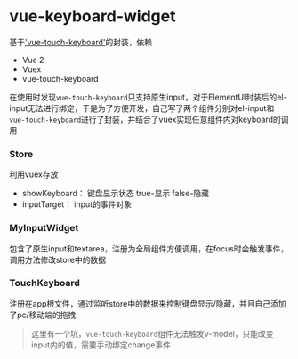 # vue-keyboard-widget

基于['vue-touch-keyboard'](https://github.com/icebob/vue-touch-keyboard)的封装，依赖
- Vue 2
- Vuex
- vue-touch-keyboard

在使用时发现`vue-touch-keyboard`只支持原生input，对于ElementUI封装后的el-input无法进行绑定，于是为了方便开发，自己写了两个组件分别对el-input和`vue-touch-keyboard`进行了封装，并结合了vuex实现任意组件内对keyboard的调用

### Store
利用vuex存放
- showKeyboard： 键盘显示状态 true-显示 false-隐藏
- inputTarget： input的事件对象

### MyInputWidget
包含了原生input和textarea，注册为全局组件方便调用，在focus时会触发事件，调用方法修改store中的数据

### TouchKeyboard
注册在app根文件，通过监听store中的数据来控制键盘显示/隐藏，并且自己添加了pc/移动端的拖拽
> 这里有一个坑，`vue-touch-keyboard`组件无法触发v-model，只能改变input内的值，需要手动绑定change事件 
